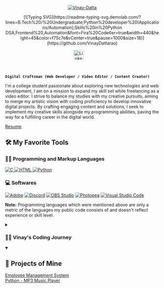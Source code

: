 <p align="center">
  <a href="https://ibb.co/wprBKS0"><img src="https://i.ibb.co/xz8XM1C/Vinay-Datta.png" alt="Vinay-Datta" border="0"></a>
</p>

<p align="center">
  <!-- Typing SVG -->
[![Typing SVG](https://readme-typing-svg.demolab.com/?lines=B.Tech%20/%20Undergraduate;Python%20developer%20(Applications/Automation);Skills%20in%20Python DSA,Frontend%20,Automation&font=Fira%20Code&center=true&width=440&height=45&color=f75c7e&vCenter=true&pause=1000&size=18)](https://github.com/VinayDattarao)


</p>


<!-- Social icons section -->
<p align="center">
  <a href="https://www.linkedin.com/in/vinay-datta-rao-2a32612a5/"><img width="32px" alt="LinkedIn" title="LinkedIn" src="https://i.imgur.com/yRpa1dQ.png"/></a>
  &#8287;&#8287;&#8287;&#8287;&#8287;
</p>

<br/>


**`Digital Craftsman (Web Developer / Video Editor / Content Creator)`**

I'm a college student passionate about exploring new technologies and web development, I am on a mission to expand my skill set while freelancing as a video editor. I strive to balance my studies with my creative pursuits, aiming to merge my artistic vision with coding proficiency to develop innovative digital projects. By crafting engaging content and solutions, I seek to implement my creative skills alongside my programming abilities, paving the way for a fulfilling career in the digital world.

<a style="text-align:center;" href="https://drive.google.com/file/d/1YSPvIyJ5ptM82XTgk9w3XMARHUyLxsem/view?usp=sharing">Resume</a>
<div>
  <h2>🛠️ My Favorite Tools</h2>

  <!-- Some badges are from https://github.com/Ileriayo/markdown-badges -->

  <h3>👨‍💻 Programming and Markup Languages</h3>

  <p>
    
 <a href="https://en.wikipedia.org/wiki/C_(programming_language)" target="_blank">
    <img alt="C" src="https://custom-icon-badges.demolab.com/badge/C-03599C.svg?logo=c-in-hexagon&logoColor=white">
  </a>
  
  <a href="https://en.wikipedia.org/wiki/HTML" target="_blank">
    <img alt="HTML" src="https://img.shields.io/badge/HTML-E34F26.svg?logo=html5&logoColor=white">
  </a>
  
  <a href="https://www.python.org/" target="_blank">
    <img alt="Python" src="https://img.shields.io/badge/Python-14354C.svg?logo=python&logoColor=white">
  </a>

<!--
<a href="https://github.com/search?q=user%3ADenverCoder1+language%3Ajava">
  <img alt="Java" src="https://custom-icon-badges.demolab.com/badge/Java-007396.svg?logo=java&logoColor=white">
</a>
-->
  </p>

  <h3>💻 Softwares</h3>

  <p>
      <a href="#"><img alt="Adobe" src="https://img.shields.io/badge/Adobe-FF0000.svg?logo=adobe&logoColor=white"></a>
      <a href="#"><img alt="Discord" src="https://img.shields.io/badge/-Discord-5865F2.svg?logo=discord&logoColor=white"></a>
      <a href="#"><img alt="OBS Studio" src="https://img.shields.io/badge/-OBS-302E31?logo=obs-studio&logoColor=white"></a>
      <a href="#"><img alt="Photopea" src="https://img.shields.io/badge/Photopea-18A497?logo=photopea&logoColor=white"></a>
      <a href="#"><img alt="Visual Studio Code" src="https://img.shields.io/badge/Visual%20Studio%20Code-0078d7.svg?logo=visual-studio-code&logoColor=white"></a>
  </p>
</div>


  <b>Note:</b> Programming languages which were mentioned above are only a metric of the languages my public code consists of and doesn't reflect experience or skill level.


<details>
  <summary><h3>👨‍💻 Vinay's Coding Journey</h3></summary>
  <p>
    I started my coding journey as a naive computer science student with a passion to learn everything I could about this programming world - code, theory. 
    And all the while, teaching myself video editing with a dream to make my own film, but that soon got overshadowed by my desire to excel in Web Development.
    However, I had another desire I had been pursuing throughout this time - YouTube content creation. I eventually ended up quitting my YouTube full-time career 
    in 2021 due to college. But that's always bothered me about my journey - abandoning my dream of making videos on YouTube.
  </p>
  <p>
    I have a burning desire to get back on the horse, and fulfill that dream younger me had of making videos and creating content. And in order to do that, 
    I'll be implementing a few measures to focus more time on fulfilling that dream - a dream that I'll be ready to tackle in the future.
  </p>
</details>


<details open> 
  <summary><h2>📕 Projects of Mine</h2></summary>

  <!-- Small repo cards https://github.com/DenverCoder1/github-readme-stats (fork of anuraghazra/github-readme-stats) -->
  <p align="left">
    <a href="https://github.com/VinayDattarao/Employee-Management-System">Employee Management System </a>
    <br>
    <a href="https://github.com/VinayDattarao/Python-Projects">Python - MP3 Music Player</a>
  </p>
    
</details>


